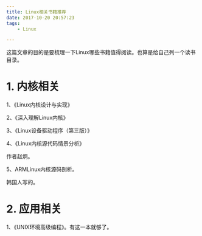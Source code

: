 ```yaml
---
title: Linux相关书籍推荐
date: 2017-10-20 20:57:23
tags:
	- Linux

---
```




这篇文章的目的是要梳理一下Linux哪些书籍值得阅读。也算是给自己列一个读书目录。

# 1. 内核相关



1、《Linux内核设计与实现》

2、《深入理解Linux内核》

3、《Linux设备驱动程序（第三版）》

4、《Linux内核源代码情景分析》

作者赵炯。

5、ARMLinux内核源码剖析。

韩国人写的。



# 2. 应用相关

1、《UNIX环境高级编程》。有这一本就够了。

